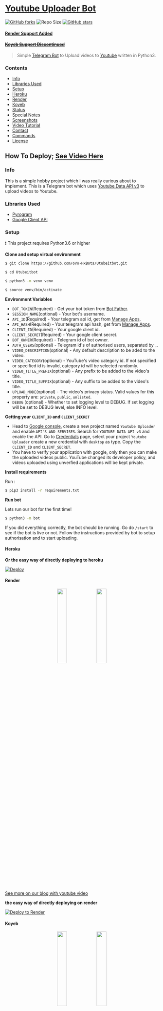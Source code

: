 # [Youtube Uploader Bot](https://tx.me/Utubeitbot)
[![GitHub forks](https://img.shields.io/github/forks/oVo-HxBots/Utubeitbot?&style=flat-square&logo=github)](https://github.com/oVo-HxBots/Utubeitbot/fork)
![Repo Size](https://img.shields.io/github/repo-size/oVo-HxBots/Utubeitbot?&style=flat-square&logo=github)
[![GitHub stars](https://img.shields.io/github/stars/oVo-HxBots/Utubeitbot?&style=flat-square&logo=github)](https://github.com/oVo-HxBots/Utubeitbot/stargazers)

#### [Render Support Added](#render)
#### ~~[Koyeb Support Discontinued](#koyeb)~~

> Simple [Telegram Bot](https://core.telegram.org/bots "Telegram Bots") to Upload videos to [Youtube](https://youtube.com "YouTube") written in Python3.

### Contents

- [Info](#info)
- [Libraries Used](#libraries-used)
- [Setup](#setup)
- [Heroku](#heroku)
- [Render](#render)
- [Koyeb](#koyeb)
- [Status](#status)
- [Special Notes](#special-notes)
- [Screenshots](#screenshots)
- [Video Tutorial](#video-tutorial)
- [Contact](#contact)
- [Commands](#commands)
- [License](#license)

## How To Deploy; [See Video Here](https://youtu.be/JltFDW5X4Y0) 

### Info

This is a simple hobby project which I was really curious about to implement. This is a Telegram bot which uses [Youtube Data API v3](https://developers.google.com/youtube/v3/ "Youtube Data API v3") to upload videos to Youtube.

### Libraries Used

- [Pyrogram](https://github.com/pyrogram/pyrogram "Pyrogram")
- [Google Client API](https://github.com/googleapis/google-api-python-client "Google Client API")

### Setup

:heavy_exclamation_mark: This project requires Python3.6 or higher

**Clone and setup virtual environment**

```bash
$ git clone https://github.com/oVo-HxBots/Utubeitbot.git

$ cd Utubeitbot

$ python3 -m venv venv

$ source venv/bin/activate

```

**Environment Variables**

- `BOT_TOKEN`(Required) - Get your bot token from [Bot Father](https://tx.me/BotFather "Bot Father").
- `SESSION_NAME`(optional) - Your bot's username.
- `API_ID`(Required) - Your telegram api id, get from [Manage Apps](https://my.telegram.org).
- `API_HASH`(Required) - Your telegram api hash, get from [Manage Apps](https://my.telegram.org).
- `CLIENT_ID`(Required) - Your google client id.
- `CLIENT_SECRET`(Required) - Your google client secret.
- `BOT_OWNER`(Required) - Telegram id of bot owner.
- `AUTH_USERS`(optional) - Telegram id's of authorised users, separated by `,`.
- `VIDEO_DESCRIPTION`(optional) - Any default description to be aded to the video.
- `VIDEO_CATEGORY`(optional) - YouTube's video category id. If not specified or specified id is invalid, category id will be selected randomly.
- `VIDEO_TITLE_PREFIX`(optional) - Any prefix to be added to the video's title.
- `VIDEO_TITLE_SUFFIX`(optional) - Any suffix to be added to the video's title.
- `UPLOAD_MODE`(optional) - The video's privacy status. Valid values for this property are: `private`, `public`, `unlisted`.
- `DEBUG` (optional) - Whether to set logging level to DEBUG. If set logging will be set to DEBUG level, else INFO level.

**Getting your `CLIENT_ID` and `CLIENT_SECRET`**

- Head to [Google console](https://console.developers.google.com "Google console"), create a new project named `Youtube Uploader` and enable `API'S AND SERVISES`. Search for `YOUTUBE DATA API v3` and enable the API. Go to [Credentials](https://console.developers.google.com/apis/credentials "Credentials") page, select your project `Youtube Uploader` create a new credential with `desktop` as type. Copy the `CLIENT_ID` and `CLIENT_SECRET`.
- You have to verify your application with google, only then you can make the uploaded videos public. YouTube changed its developer policy, and videos uploaded using unverfied applications will be kept private.

**Install requirements**

Run :

```bash
$ pip3 install -r requirements.txt
```

**Run bot**

Lets run our bot for the first time!

```bash
$ python3 -m bot
```

If you did everything correctly, the bot should be running. Go do `/start` to see if the bot is live or not. Follow the instructions provided by bot to setup authorisation and to start uploading.

#### Heroku

**Or the easy way of directly deploying to heroku**

[![Deploy](https://www.herokucdn.com/deploy/button.svg)](https://heroku.com/deploy)

#### Render
<p align="center">
<img  width="25%" height="25%" src="./ss/render1.jpg">
<img  width="25%" height="25%" src="./ss/render2.jpg">

[See more on our blog with youtube video](https://hxbots.eu.org/2022/12/deploy-youtube-uploader-bot-on-render/)

**the easy way of directly deploying on render**

[![Deploy to Render](https://render.com/images/deploy-to-render-button.svg)](https://render.com/deploy?repo=https://github.com/oVo-HxBots/Utubeitbot)

#### Koyeb
<p align="center">
<img  width="25%" height="25%" src="./ss/koyeb1.jpg">
<img  width="25%" height="25%" src="./ss/koyeb2.jpg">

[![Deploy to Koyeb](https://www.koyeb.com/static/images/deploy/button.svg)](https://app.koyeb.com/deploy?type=git&repository=github.com/oVo-HxBots&branch=master&name=Utubeitbot&service_type=worker&run_command=python3%20-m%20bot)
### Development Status

This project is actively maintained and will continue so until I'm tired of it.

### Special notes

- With the Youtube Data API you are awarded with 10,000 points of requests. For one video upload it costs 1605 points, regardless of file size, which calculates to about 6 uploads daily. Once you have exhausted your daily points, you have to wait till daily reset. Resets happens at 0:00 PST, i.e. 12:30 IST. So make your uploads count.

- Uploading copyright contents will leads to immediate blocking of the video.

- By default, all the videos are uploaded as private with random category id unless you provide `UPLOAD_MODE` and `VIDEO_CATEGORY`. You may change it after youtube processes the video.

### Screenshots

<p align="center">

<img  width="25%" height="25%" src="./ss/overview.jpg">

<img  width="25%" height="25%" src="./ss/bot-start.jpg">

<img  width="25%" height="25%" src="./ss/bot-help.jpg">

<img  width="25%" height="25%" src="./ss/bot-authorise.jpg">

<img  width="25%" height="25%" alt="Upload" src="./ss/bot-upload.jpg">

</p>

### Video Tutorial

Here's a YouTube tutorial video for deploying the bot on [Heroku](https://heroku.com/ "Heroku"). [Video Link](http://www.youtube.com/watch?v=LSs8b5dMWIA "Tutorial video for deploying to Heroku").

### Contact

You can contact me [@hxSupport](https://telegram.dog/hxSupport "hxSupport").

### Commands
```
upgrade - Upgrade to No Limits
start - check I'm alive
login - login
help - for help
upload - replay with media to upload
authorise - + your code [4/4wEqfW.......
save_auth_data - to restore your authorize
```

### License

Code released under [GNU General Public License v3.0](LICENSE).
